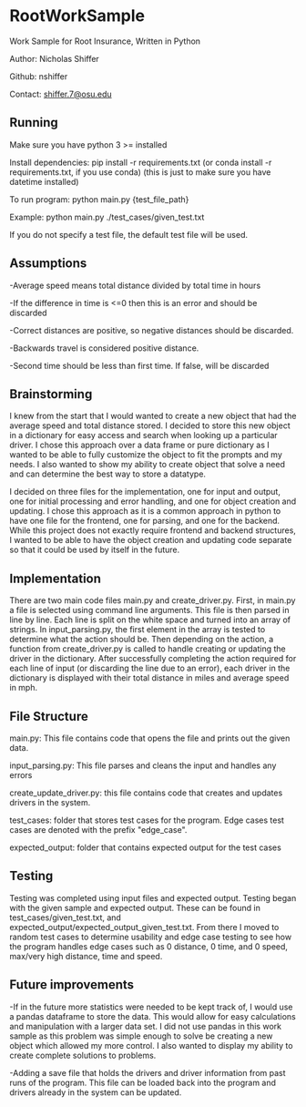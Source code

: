 # RootWorkSample

Work Sample for Root Insurance, Written in Python

Author: Nicholas Shiffer

Github: nshiffer

Contact: shiffer.7@osu.edu

## Running

Make sure you have python 3 >= installed

Install dependencies: pip install -r requirements.txt (or conda install -r requirements.txt, if you use conda) (this is just to make sure you have datetime installed)

To run program: python main.py {test_file_path}

Example: python main.py ./test_cases/given_test.txt

If you do not specify a test file, the default test file will be used.

## Assumptions

-Average speed means total distance divided by total time in hours

-If the difference in time is <=0 then this is an error and should be discarded

-Correct distances are positive, so negative distances should be discarded.

-Backwards travel is considered positive distance.

-Second time should be less than first time. If false, will be discarded

## Brainstorming

I knew from the start that I would wanted to create a new object that had the average speed and total distance stored. I decided to store this new object in a dictionary for easy access and search when looking up a particular driver. I chose this approach over a data frame or pure dictionary as I wanted to be able to fully customize the object to fit the prompts and my needs. I also wanted to show my ability to create object that solve a need and can determine the best way to store a datatype.

I decided on three files for the implementation, one for input and output, one for initial processing and error handling, and one for object creation and updating. I chose this approach as it is a common approach in python to have one file for the frontend, one for parsing, and one for the backend. While this project does not exactly require frontend and backend structures, I wanted to be able to have the object creation and updating code separate so that it could be used by itself in the future.

## Implementation

There are two main code files main.py and create_driver.py. First, in main.py a file is selected using command line arguments. This file is then parsed in line by line. Each line is split on the white space and turned into an array of strings. In input_parsing.py, the first element in the array is tested to determine what the action should be. Then depending on the action, a function from create_driver.py is called to handle creating or updating the driver in the dictionary. After successfully completing the action required for each line of input (or discarding the line due to an error), each driver in the dictionary is displayed with their total distance in miles and average speed in mph.


## File Structure

main.py: This file contains code that opens the file and prints out the given data.

input_parsing.py: This file parses and cleans the input and handles any errors

create_update_driver.py: this file contains code that creates and updates drivers in the system.

test_cases: folder that stores test cases for the program. Edge cases test cases are denoted with the prefix "edge_case".

expected_output: folder that contains expected output for the test cases

## Testing

Testing was completed using input files and expected output. Testing began with the given sample and expected output. These can be found in test_cases/given_test.txt, and expected_output/expected_output_given_test.txt. From there I moved to random test cases to determine usability and edge case testing to see how the program handles edge cases such as 0 distance, 0 time, and 0 speed, max/very high distance, time and speed.

## Future improvements

-If in the future more statistics were needed to be kept track of, I would use a pandas dataframe to store the data. This would allow for easy calculations and manipulation with a larger data set. I did not use pandas in this work sample as this problem was simple enough to solve be creating a new object which allowed my more control. I also wanted to display my ability to create complete solutions to problems.

-Adding a save file that holds the drivers and driver information from past runs of the program. This file can be loaded back into the program and drivers already in the system can be updated.
